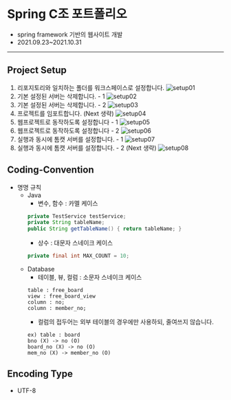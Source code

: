 # Spring C조 포트폴리오
* spring framework 기반의 웹사이트 개발<br/>
* 2021.09.23~2021.10.31

<hr/>

## Project Setup
1. 리포지토리와 일치하는 폴더를 워크스페이스로 설정합니다.
![setup01](https://user-images.githubusercontent.com/28214971/133531373-1f241b30-e7ac-4a0a-8ba1-98d302235574.png)
2. 기본 설정된 서버는 삭제합니다. - 1
![setup02](https://user-images.githubusercontent.com/28214971/133531586-5378cd10-96bb-41b5-9676-85113251a28d.png)
3. 기본 설정된 서버는 삭제합니다. - 2
![setup03](https://user-images.githubusercontent.com/28214971/133531588-24410bb2-3c78-4830-9ede-02f6dd3479f0.png)
4. 프로젝트를 임포트합니다. (Next 생략)
![setup04](https://user-images.githubusercontent.com/28214971/133531589-1c4f4545-2eae-443a-894a-8a58983e5123.png)
5. 웹프로젝트로 동작하도록 설정합니다 - 1
![setup05](https://user-images.githubusercontent.com/28214971/133531590-a68d311c-a6ab-452c-b8fd-14ced0b55278.png)
6. 웹프로젝트로 동작하도록 설정합니다 - 2
![setup06](https://user-images.githubusercontent.com/28214971/133531591-af3d80cc-ffc3-42f9-b3de-72d261097441.png)
7. 실행과 동시에 톰캣 서버를 설정합니다. - 1
![setup07](https://user-images.githubusercontent.com/28214971/133531592-2a79abc9-879e-48de-ae8d-438cc1ed441f.png)
8. 실행과 동시에 톰캣 서버를 설정합니다. - 2 (Next 생략)
![setup08](https://user-images.githubusercontent.com/28214971/133531593-61ca62f1-8178-47ee-99dd-e83be2c93d95.png)

## Coding-Convention
* 명명 규칙
  * Java 
    * 변수, 함수 : 카멜 케이스
    ```java
    private TestService testService;
    private String tableName;
    public String getTableName() { return tableName; }
    ```
    * 상수 : 대문자 스네이크 케이스
    ```java
    private final int MAX_COUNT = 10;
    ```
  * Database
    * 테이블, 뷰, 컬럼 : 소문자 스네이크 케이스
    ```
    table : free_board
    view : free_board_view
    column : no;
    column : member_no;
    ```
    * 컬럼의 접두어는 외부 테이블의 경우에만 사용하되, 줄여쓰지 않습니다.
    ```
    ex) table : board
    bno (X) -> no (O)
    board_no (X) -> no (O)
    mem_no (X) -> member_no (O)
    ```
## Encoding Type
  * UTF-8
